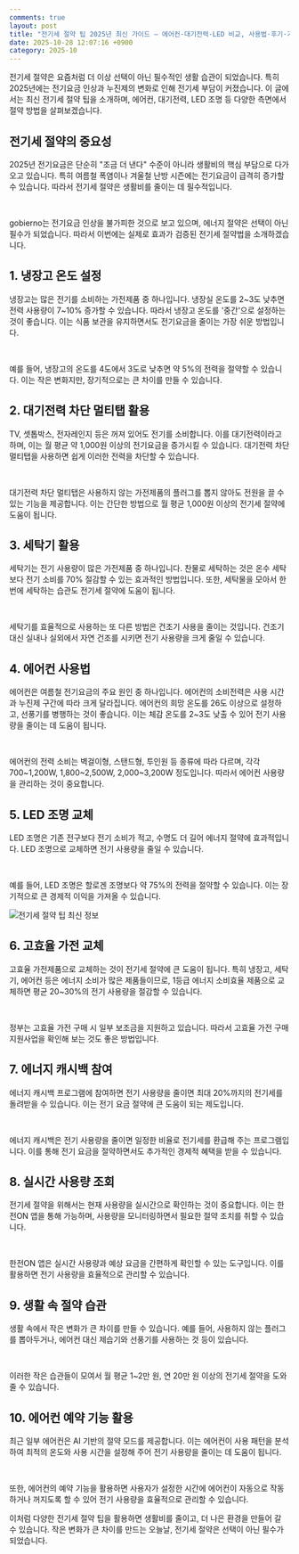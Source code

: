 ```yaml
---
comments: true
layout: post
title: "전기세 절약 팁 2025년 최신 가이드 – 에어컨·대기전력·LED 비교, 사용법·후기·가격 총정리!"
date: 2025-10-28 12:07:16 +0900
category: 2025-10
---
```


전기세 절약은 요즘처럼 더 이상 선택이 아닌 필수적인 생활 습관이 되었습니다. 특히 2025년에는 전기요금 인상과 누진제의 변화로 인해 전기세 부담이 커졌습니다. 이 글에서는 최신 전기세 절약 팁을 소개하며, 에어컨, 대기전력, LED 조명 등 다양한 측면에서 절약 방법을 살펴보겠습니다.

## 전기세 절약의 중요성

2025년 전기요금은 단순히 "조금 더 낸다" 수준이 아니라 생활비의 핵심 부담으로 다가오고 있습니다. 특히 여름철 폭염이나 겨울철 난방 시즌에는 전기요금이 급격히 증가할 수 있습니다. 따라서 전기세 절약은 생활비를 줄이는 데 필수적입니다.

<br>

 gobierno는 전기요금 인상을 불가피한 것으로 보고 있으며, 에너지 절약은 선택이 아닌 필수가 되었습니다. 따라서 이번에는 실제로 효과가 검증된 전기세 절약법을 소개하겠습니다.

## 1. 냉장고 온도 설정

냉장고는 많은 전기를 소비하는 가전제품 중 하나입니다. 냉장실 온도를 2~3도 낮추면 전력 사용량이 7~10% 증가할 수 있습니다. 따라서 냉장고 온도를 '중간'으로 설정하는 것이 좋습니다. 이는 식품 보관을 유지하면서도 전기요금을 줄이는 가장 쉬운 방법입니다.

<br>

 예를 들어, 냉장고의 온도를 4도에서 3도로 낮추면 약 5%의 전력을 절약할 수 있습니다. 이는 작은 변화지만, 장기적으로는 큰 차이를 만들 수 있습니다.

## 2. 대기전력 차단 멀티탭 활용

TV, 셋톱박스, 전자레인지 등은 꺼져 있어도 전기를 소비합니다. 이를 대기전력이라고 하며, 이는 월 평균 약 1,000원 이상의 전기요금을 증가시킬 수 있습니다. 대기전력 차단 멀티탭을 사용하면 쉽게 이러한 전력을 차단할 수 있습니다.

<br>

대기전력 차단 멀티탭은 사용하지 않는 가전제품의 플러그를 뽑지 않아도 전원을 끌 수 있는 기능을 제공합니다. 이는 간단한 방법으로 월 평균 1,000원 이상의 전기세 절약에 도움이 됩니다.

## 3. 세탁기 활용

세탁기는 전기 사용량이 많은 가전제품 중 하나입니다. 찬물로 세탁하는 것은 온수 세탁보다 전기 소비를 70% 절감할 수 있는 효과적인 방법입니다. 또한, 세탁물을 모아서 한 번에 세탁하는 습관도 전기세 절약에 도움이 됩니다.

<br>

 세탁기를 효율적으로 사용하는 또 다른 방법은 건조기 사용을 줄이는 것입니다. 건조기 대신 실내나 실외에서 자연 건조를 시키면 전기 사용량을 크게 줄일 수 있습니다.

## 4. 에어컨 사용법

에어컨은 여름철 전기요금의 주요 원인 중 하나입니다. 에어컨의 소비전력은 사용 시간과 누진제 구간에 따라 크게 달라집니다. 에어컨의 희망 온도를 26도 이상으로 설정하고, 선풍기를 병행하는 것이 좋습니다. 이는 체감 온도를 2~3도 낮출 수 있어 전기 사용량을 줄이는 데 도움이 됩니다.

<br>

 에어컨의 전력 소비는 벽걸이형, 스탠드형, 투인원 등 종류에 따라 다르며, 각각 700~1,200W, 1,800~2,500W, 2,000~3,200W 정도입니다. 따라서 에어컨 사용량을 관리하는 것이 중요합니다.

## 5. LED 조명 교체

LED 조명은 기존 전구보다 전기 소비가 적고, 수명도 더 길어 에너지 절약에 효과적입니다. LED 조명으로 교체하면 전기 사용량을 줄일 수 있습니다.

<br>

 예를 들어, LED 조명은 할로겐 조명보다 약 75%의 전력을 절약할 수 있습니다. 이는 장기적으로 큰 경제적 이익을 가져올 수 있습니다.

![전기세 절약 팁 최신 정보](https://images.unsplash.com/photo-1663608786776-72e279f45a95?crop=entropy&cs=tinysrgb&fit=max&fm=jpg&ixid=M3w4MTk5NDN8MHwxfHNlYXJjaHwxfHwlRUMlQTAlODQlRUElQjglQjAlRUMlODQlQjh8ZW58MHx8fHwxNzYxNjIwODIzfDA&ixlib=rb-4.1.0&q=80&w=400)

## 6. 고효율 가전 교체

고효율 가전제품으로 교체하는 것이 전기세 절약에 큰 도움이 됩니다. 특히 냉장고, 세탁기, 에어컨 등은 에너지 소비가 많은 제품들이므로, 1등급 에너지 소비효율 제품으로 교체하면 평균 20~30%의 전기 사용량을 절감할 수 있습니다.

<br>

 정부는 고효율 가전 구매 시 일부 보조금을 지원하고 있습니다. 따라서 고효율 가전 구매 지원사업을 확인해 보는 것도 좋은 방법입니다.

## 7. 에너지 캐시백 참여

에너지 캐시백 프로그램에 참여하면 전기 사용량을 줄이면 최대 20%까지의 전기세를 돌려받을 수 있습니다. 이는 전기 요금 절약에 큰 도움이 되는 제도입니다.

<br>

 에너지 캐시백은 전기 사용량을 줄이면 일정한 비율로 전기세를 환급해 주는 프로그램입니다. 이를 통해 전기 요금을 절약하면서도 추가적인 경제적 혜택을 받을 수 있습니다.

## 8. 실시간 사용량 조회

전기세 절약을 위해서는 현재 사용량을 실시간으로 확인하는 것이 중요합니다. 이는 한전ON 앱을 통해 가능하며, 사용량을 모니터링하면서 필요한 절약 조치를 취할 수 있습니다.

<br>

 한전ON 앱은 실시간 사용량과 예상 요금을 간편하게 확인할 수 있는 도구입니다. 이를 활용하면 전기 사용량을 효율적으로 관리할 수 있습니다.

## 9. 생활 속 절약 습관

생활 속에서 작은 변화가 큰 차이를 만들 수 있습니다. 예를 들어, 사용하지 않는 플러그를 뽑아두거나, 에어컨 대신 제습기와 선풍기를 사용하는 것 등이 있습니다.

<br>

 이러한 작은 습관들이 모여서 월 평균 1~2만 원, 연 20만 원 이상의 전기세 절약을 도와줄 수 있습니다.

## 10. 에어컨 예약 기능 활용

최근 일부 에어컨은 AI 기반의 절약 모드를 제공합니다. 이는 에어컨이 사용 패턴을 분석하여 최적의 온도와 사용 시간을 설정해 주어 전기 사용량을 줄이는 데 도움이 됩니다.

<br>

 또한, 에어컨의 예약 기능을 활용하면 사용자가 설정한 시간에 에어컨이 자동으로 작동하거나 꺼지도록 할 수 있어 전기 사용량을 효율적으로 관리할 수 있습니다.

이처럼 다양한 전기세 절약 팁을 활용하면 생활비를 줄이고, 더 나은 환경을 만들어 갈 수 있습니다. 작은 변화가 큰 차이를 만드는 오늘날, 전기세 절약은 선택이 아닌 필수가 되었습니다.